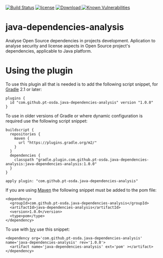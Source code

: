 [![Build Status](https://travis-ci.org/pt-osda/java-dependencies-analysis.svg?branch=master)](https://travis-ci.org/pt-osda/java-dependencies-analysis)
[![license](https://img.shields.io/github/license/pt-osda/java-dependencies-analysis.svg)](https://github.com/pt-osda/java-dependencies-analysis/blob/master/LICENSE)
[ ![Download](https://api.bintray.com/packages/ruidtlima/pt-osda/java-dependencies-analysis/images/download.svg) ](https://bintray.com/ruidtlima/pt-osda/java-dependencies-analysis/_latestVersion)
[![Known Vulnerabilities](https://snyk.io/test/github/pt-osda/java-dependencies-analysis/badge.svg?targetFile=build.gradle)](https://snyk.io/test/github/pt-osda/java-dependencies-analysis?targetFile=build.gradle)

# java-dependencies-analysis
Analyse Open Source dependencies in projects development. Aplication to analyse security and license aspects in Open Source project's dependencies, applicable to Java platform.

# Using the plugin
To use this plugin all that is needed is to add the following script snippet, for [Gradle](https://gradle.org) 2.1 or later:

```
plugins {
  id "com.github.pt-osda.java-dependencies-analysis" version "1.0.0"
}
```

To use in older versions of Gradle or where dynamic configuration is required use the following script snippet:
```
buildscript {
  repositories {
    maven {
      url "https://plugins.gradle.org/m2/"
    }
  }
  dependencies {
    classpath "gradle.plugin.com.github.pt-osda.java-dependencies-analysis:java-dependencies-analysis:1.0.0"
  }
}

apply plugin: "com.github.pt-osda.java-dependencies-analysis"
```

If you are using [Maven](https://maven.apache.org) the following snippet must be added to the pom file:
```
<dependency>
  <groupId>com.github.pt-osda.java-dependencies-analysis</groupId>
  <artifactId>java-dependencies-analysis</artifactId>
  <version>1.0.0</version>
  <type>pom</type>
</dependency>
```

To use with [Ivy](http://ant.apache.org/ivy/) use this snippet:
```
<dependency org='com.github.pt-osda.java-dependencies-analysis' name='java-dependencies-analysis' rev='1.0.0'>
  <artifact name='java-dependencies-analysis' ext='pom' ></artifact>
</dependency>
```
